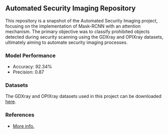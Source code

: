 ## Automated Security Imaging Repository

This repository is a snapshot of the Automated Security Imaging project, focusing on the implementation of Mask-RCNN with an attention mechanism. The primary objective was to classify prohibited objects detected during security scanning using the GDXray and OPIXray datasets, ultimately aiming to automate security imaging processes.

### Model Performance
- Accuracy: 92.34%
- Precision: 0.87

### Datasets
The GDXray and OPIXray datasets used in this project can be downloaded [here](https://domingomery.ing.puc.cl/material/gdxray/).

### References
- [More info.](http://vriffo1.sitios.ing.uc.cl/papers/journals/GDXray2015.pdf)
